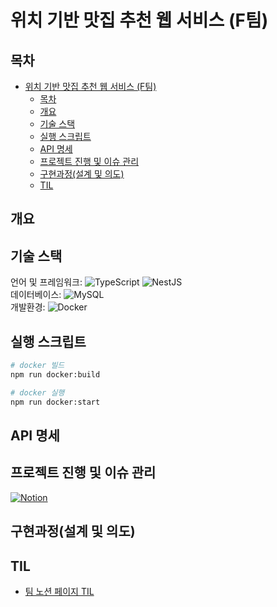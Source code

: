 # 위치 기반 맛집 추천 웹 서비스 (F팀)

## 목차

-   [위치 기반 맛집 추천 웹 서비스 (F팀)](#위치-기반-맛집-추천-웹-서비스-f팀)
    -   [목차](#목차)
    -   [개요](#개요)
    -   [기술 스택](#기술-스택)
    -   [실행 스크립트](#실행-스크립트)
    -   [API 명세](#api-명세)
    -   [프로젝트 진행 및 이슈 관리](#프로젝트-진행-및-이슈-관리)
    -   [구현과정(설계 및 의도)](#구현과정설계-및-의도)
    -   [TIL](#til)

## 개요

## 기술 스택

언어 및 프레임워크: ![TypeScript](https://img.shields.io/badge/typescript-%23007ACC.svg?style=for-the-badge&logo=typescript&logoColor=white) ![NestJS](https://img.shields.io/badge/nestjs-%23E0234E.svg?style=for-the-badge&logo=nestjs&logoColor=white)</br>
데이터베이스: ![MySQL](https://img.shields.io/badge/mysql-%2300f.svg?style=for-the-badge&logo=mysql&logoColor=white)</br>
개발환경: ![Docker](https://img.shields.io/badge/docker-%230db7ed.svg?style=for-the-badge&logo=docker&logoColor=white)</br>

## 실행 스크립트

```bash
# docker 빌드
npm run docker:build

# docker 실행
npm run docker:start
```

## API 명세

## 프로젝트 진행 및 이슈 관리

[![Notion](https://img.shields.io/badge/Notion-%23000000.svg?style=for-the-badge&logo=notion&logoColor=white)](https://www.notion.so/1_SocialFeed_F-07ec7e373d874d2e8c693c76720e99f1?pvs=4)</br>

## 구현과정(설계 및 의도)

## TIL

-   [팀 노션 페이지 TIL](https://www.notion.so/ce558ed53c1e46d38f34d66cb0a55087?v=8d07b98179a448ceb5e2e32284ceb906&pvs=4)
